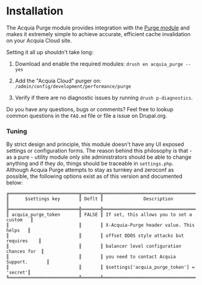 [//]: # ( clear&&curl -s -F input_files[]=@INSTALL.md -F from=markdown -F to=html http://c.docverter.com/convert|tail -n+11|head -n-2 )
[//]: # ( curl -s -F input_files[]=@INSTALL.md -F from=markdown -F to=pdf http://c.docverter.com/convert>INSTALL.pdf )

# Installation

The Acquia Purge module provides integration with the [Purge module](https://www.drupal.org/project/purge)
and makes it extremely simple to achieve accurate, efficient cache invalidation
on your Acquia Cloud site.

Setting it all up shouldn't take long:

1. Download and enable the required modules: ``drush en acquia_purge --yes``

2. Add the "Acquia Cloud" purger on:
   ``/admin/config/development/performance/purge``

3. Verify if there are no diagnostic issues by running ``drush p-diagnostics``.

Do you have any questions, bugs or comments? Feel free to lookup common
questions in the ``FAQ.md`` file or file a issue on Drupal.org.

### Tuning

By strict design and principle, this module doesn't have any UI exposed settings
or configuration forms. The reason behind this philosophy is that - as a pure -
utility module only site administrators should be able to change anything and if
they do, things should be traceable in ``settings.php``. Although Acquia Purge
attempts to stay as turnkey and zeroconf as possible, the following options
exist as of this version and documented below:

```
╔══════════════════════════╦═══════╦═══════════════════════════════════════════╗
║      $settings key       ║ Deflt ║               Description                 ║
╠══════════════════════════╬═══════╬═══════════════════════════════════════════╣
║ acquia_purge_token       ║ FALSE ║ If set, this allows you to set a custom   ║
║                          ║       ║ X-Acquia-Purge header value. This helps   ║
║                          ║       ║ offset DDOS style attacks but requires    ║
║                          ║       ║ balancer level configuration chances for  ║
║                          ║       ║ you need to contact Acquia Support.       ║
║                          ║       ║ $settings['acquia_purge_token'] = 'secret'║
╚══════════════════════════╩═══════╩═══════════════════════════════════════════╝
```
